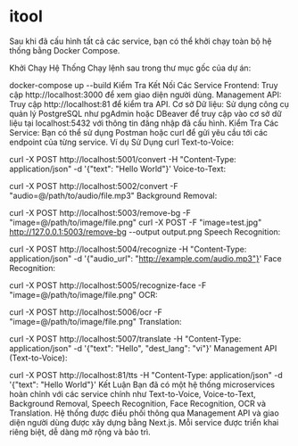 # itool
Sau khi đã cấu hình tất cả các service, bạn có thể khởi chạy toàn bộ hệ thống bằng Docker Compose.

Khởi Chạy Hệ Thống
Chạy lệnh sau trong thư mục gốc của dự án:


docker-compose up --build
Kiểm Tra Kết Nối Các Service
Frontend: Truy cập http://localhost:3000 để xem giao diện người dùng.
Management API: Truy cập http://localhost:81 để kiểm tra API.
Cơ sở Dữ liệu: Sử dụng công cụ quản lý PostgreSQL như pgAdmin hoặc DBeaver để truy cập vào cơ sở dữ liệu tại localhost:5432 với thông tin đăng nhập đã cấu hình.
Kiểm Tra Các Service: Bạn có thể sử dụng Postman hoặc curl để gửi yêu cầu tới các endpoint của từng service.
Ví dụ Sử Dụng curl
Text-to-Voice:


curl -X POST http://localhost:5001/convert -H "Content-Type: application/json" -d '{"text": "Hello World"}'
Voice-to-Text:


curl -X POST http://localhost:5002/convert -F "audio=@/path/to/audio/file.mp3"
Background Removal:


curl -X POST http://localhost:5003/remove-bg -F "image=@/path/to/image/file.png"
curl -X POST -F "image=test.jpg" http://127.0.0.1:5003/remove-bg --output output.png
Speech Recognition:


curl -X POST http://localhost:5004/recognize -H "Content-Type: application/json" -d '{"audio_url": "http://example.com/audio.mp3"}'
Face Recognition:

curl -X POST http://localhost:5005/recognize-face -F "image=@/path/to/image/file.png"
OCR:

curl -X POST http://localhost:5006/ocr -F "image=@/path/to/image/file.png"
Translation:

curl -X POST http://localhost:5007/translate -H "Content-Type: application/json" -d '{"text": "Hello", "dest_lang": "vi"}'
Management API (Text-to-Voice):

curl -X POST http://localhost:81/tts -H "Content-Type: application/json" -d '{"text": "Hello World"}'
Kết Luận
Bạn đã có một hệ thống microservices hoàn chỉnh với các service chính như Text-to-Voice, Voice-to-Text, Background Removal, Speech Recognition, Face Recognition, OCR và Translation. Hệ thống được điều phối thông qua Management API và giao diện người dùng được xây dựng bằng Next.js. Mỗi service được triển khai riêng biệt, dễ dàng mở rộng và bảo trì.